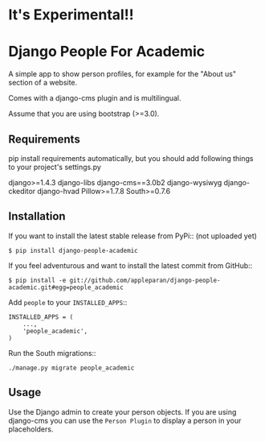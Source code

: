 It's Experimental!!
=================


Django People For Academic
=========================
A simple app to show person profiles, for example for the "About us" section
of a website.

Comes with a django-cms plugin and is multilingual.

Assume that you are using bootstrap (>=3.0). 


Requirements
------------
pip install requirements automatically, but you should add following things to your project's settings.py

django>=1.4.3
django-libs
django-cms==3.0b2
django-wysiwyg
django-ckeditor
django-hvad
Pillow>=1.7.8
South>=0.7.6



Installation
------------

If you want to install the latest stable release from PyPi:: (not uploaded yet)

    $ pip install django-people-academic

If you feel adventurous and want to install the latest commit from GitHub::

    $ pip install -e git://github.com/appleparan/django-people-academic.git#egg=people_academic

Add ``people`` to your ``INSTALLED_APPS``::

    INSTALLED_APPS = (
        ...,
        'people_academic',
    )

Run the South migrations::

    ./manage.py migrate people_academic


Usage
-----

Use the Django admin to create your person objects. If you are using django-cms
you can use the ``Person Plugin`` to display a person in your placeholders.


